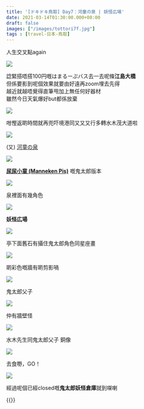 ```yaml
---
title: '[ドキドキ鳥取] Day7：河童の泉 | 妖怪広場'
date: 2021-03-14T01:30:00.000+08:00
draft: false
images: ["/images/tottori7f.jpg"]
tags : [travel-日本-鳥取]
---
```


人生交叉點again

![](/images/tottori7f1.jpg)

諗緊搭唔搭100円嘅はまるーぷバス去一去呢條**江島大橋**  
但係要影到呢個效果就要由好遠再zoom埋去先得  
越近就越唔覺得直筆甩加上無任何好器材  
雖然今日天氣爆好but都係放棄  

![](/images/tottori7f2.jpg)

咁慳返啲時間就再兜吓境港同又又又行多轉水木茂大道啦  

![](/images/tottori7f.jpg)

(又) [河童の泉](https://hidie.net/tottori6o/)  

![](/images/tottori7f3.jpg)

**[尿尿小童 (Manneken Pis)](https://hidie.net/belgium1/)** 嘅鬼太郎版本  

![](/images/tottori7f6.jpg)

泉裡面有幾角色  

![](/images/tottori7f4.jpg)

**妖怪広場**

![](/images/tottori7f5.jpg)

亭下面舊石有攝住鬼太郎角色同星座畫  

![](/images/tottori7f7.jpg)

啲彩色嘅牆有啲剪影喎

![](/images/tottori7f8.jpg)

鬼太郎父子

![](/images/tottori7f9.jpg)

仲有牆壁怪

![](/images/tottori7f10.jpg)

水木先生同鬼太郎父子 銅像  
 
![](/images/tottori7f11.jpg)
 
去食嘢，GO！

![](/images/tottori7f12.jpg)

經過呢個已經closed嘅**鬼太郎妖怪倉庫**就到㗎喇  
  
  
{{<tottori>}}  
